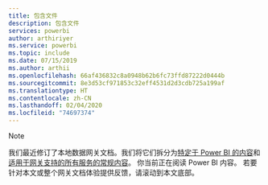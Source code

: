 ```yaml
---
title: 包含文件
description: 包含文件
services: powerbi
author: arthiriyer
ms.service: powerbi
ms.topic: include
ms.date: 07/15/2019
ms.author: arthii
ms.openlocfilehash: 66af436832c8a0948b62b6fc73ffd87222d0444b
ms.sourcegitcommit: 8e3d53cf971853c32eff4531d2d3cdb725a199af
ms.translationtype: HT
ms.contentlocale: zh-CN
ms.lasthandoff: 02/04/2020
ms.locfileid: "74697374"
---
```

> [!NOTE]
> 我们最近修订了本地数据网关文档。我们将它们拆分为[特定于 Power BI 的内容](/power-bi/service-gateway-onprem)和[适用于网关支持的所有服务的常规内容](/data-integration/gateway/service-gateway-onprem)。 你当前正在阅读 Power BI 内容。 若要针对本文或整个网关文档体验提供反馈，请滚动到本文底部。